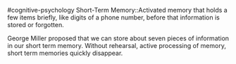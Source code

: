 #cognitive-psychology 
Short-Term Memory::Activated memory that holds a few items briefly, like digits of a phone number, before that information is stored or forgotten.

George Miller proposed that we can store about seven pieces of information in our short term memory. Without rehearsal, active processing of memory, short term memories quickly disappear.